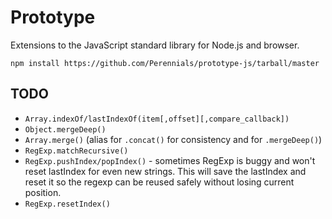 Prototype
=========
Extensions to the JavaScript standard library for Node.js and browser.

```
npm install https://github.com/Perennials/prototype-js/tarball/master
```

TODO
----

* `Array.indexOf/lastIndexOf(item[,offset][,compare_callback])`
* `Object.mergeDeep()`
* `Array.merge()` (alias for `.concat()` for consistency and for `.mergeDeep()`)
* `RegExp.matchRecursive()`
* `RegExp.pushIndex/popIndex()` - sometimes RegExp is buggy and won't reset lastIndex for even new strings.
This will save the lastIndex and reset it so the regexp can be reused safely without losing current position.
* `RegExp.resetIndex()`
